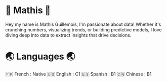 # 👋 Mathis 👋

Hey my name is Mathis Guillemois, I'm passionate about data! Whether it's crunching numbers, visualizing trends, or building predictive models, I love diving deep into data to extract insights that drive decisions.

#  🌏 Languages 🌏

 🇫🇷 French : Native
 🇺🇸 English : C1
 🇪🇸 Spanish : B1
 🇨🇳 Chinese : B1
 



